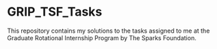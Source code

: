 # GRIP_TSF_Tasks
This repository contains my solutions to the tasks assigned to me at the Graduate Rotational Internship Program by The Sparks Foundation.
